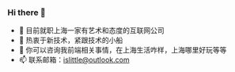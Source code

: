 ### Hi there 👋

<!--
**islittle/islittle** is a ✨ _special_ ✨ repository because its `README.md` (this file) appears on your GitHub profile.

Here are some ideas to get you started:

- 🔭 I’m currently working on ...
- 🌱 I’m currently learning ...
- 👯 I’m looking to collaborate on ...
- 🤔 I’m looking for help with ...
- 💬 Ask me about ...
- 📫 How to reach me: ...
- 😄 Pronouns: ...
- ⚡ Fun fact: ...
-->
- 🔭 目前就职上海一家有艺术和态度的互联网公司
- 🌱 热衷于新技术，紧跟技术的小船
- 💬 你可以咨询我前端相关事情，在上海生活咋样，上海哪里好玩等等
- 📫 联系邮箱：islittle@outlook.com 
